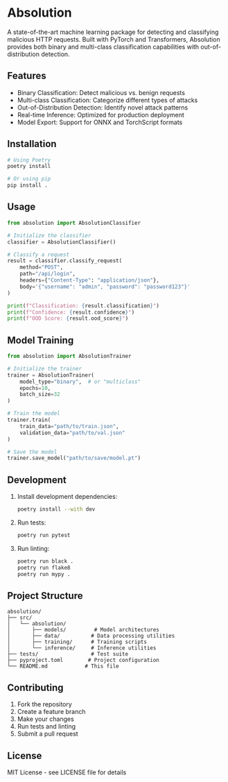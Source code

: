 # Absolution

A state-of-the-art machine learning package for detecting and classifying malicious HTTP requests. Built with PyTorch and Transformers, Absolution provides both binary and multi-class classification capabilities with out-of-distribution detection.

## Features

- Binary Classification: Detect malicious vs. benign requests
- Multi-class Classification: Categorize different types of attacks
- Out-of-Distribution Detection: Identify novel attack patterns
- Real-time Inference: Optimized for production deployment
- Model Export: Support for ONNX and TorchScript formats

## Installation

```bash
# Using Poetry
poetry install

# Or using pip
pip install .
```

## Usage

```python
from absolution import AbsolutionClassifier

# Initialize the classifier
classifier = AbsolutionClassifier()

# Classify a request
result = classifier.classify_request(
    method="POST",
    path="/api/login",
    headers={"Content-Type": "application/json"},
    body='{"username": "admin", "password": "password123"}'
)

print(f"Classification: {result.classification}")
print(f"Confidence: {result.confidence}")
print(f"OOD Score: {result.ood_score}")
```

## Model Training

```python
from absolution import AbsolutionTrainer

# Initialize the trainer
trainer = AbsolutionTrainer(
    model_type="binary",  # or "multiclass"
    epochs=10,
    batch_size=32
)

# Train the model
trainer.train(
    train_data="path/to/train.json",
    validation_data="path/to/val.json"
)

# Save the model
trainer.save_model("path/to/save/model.pt")
```

## Development

1. Install development dependencies:
   ```bash
   poetry install --with dev
   ```

2. Run tests:
   ```bash
   poetry run pytest
   ```

3. Run linting:
   ```bash
   poetry run black .
   poetry run flake8
   poetry run mypy .
   ```

## Project Structure

```
absolution/
├── src/
│   └── absolution/
│       ├── models/         # Model architectures
│       ├── data/          # Data processing utilities
│       ├── training/      # Training scripts
│       └── inference/     # Inference utilities
├── tests/                 # Test suite
├── pyproject.toml        # Project configuration
└── README.md            # This file
```

## Contributing

1. Fork the repository
2. Create a feature branch
3. Make your changes
4. Run tests and linting
5. Submit a pull request

## License

MIT License - see LICENSE file for details 